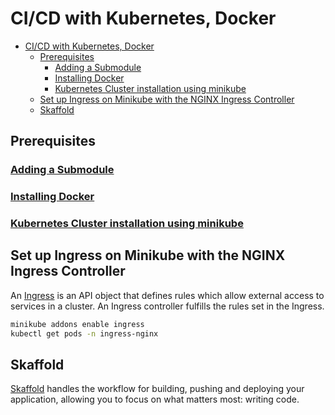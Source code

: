 # CI/CD with Kubernetes, Docker

- [CI/CD with Kubernetes, Docker](#cicd-with-kubernetes-docker)
  - [Prerequisites](#prerequisites)
    - [Adding a Submodule](#adding-a-submodule)
    - [Installing Docker ](#installing-docker-)
    - [Kubernetes Cluster installation using minikube](#kubernetes-cluster-installation-using-minikube)
  - [Set up Ingress on Minikube with the NGINX Ingress Controller](#set-up-ingress-on-minikube-with-the-nginx-ingress-controller)
  - [Skaffold](#skaffold)

## Prerequisites

### [Adding a Submodule](https://github.com/mehradi-github/microservices-ticketing?tab=readme-ov-file#adding-a-submodule)

### [Installing Docker ](https://github.com/mehradi-github/ref-devops-flow?tab=readme-ov-file#installing-docker-on-ubuntu-2204-lts)

### [Kubernetes Cluster installation using minikube](https://github.com/mehradi-github/ref-devops-flow?tab=readme-ov-file#kubernetes-cluster-installation-using-minikube)

## Set up Ingress on Minikube with the NGINX Ingress Controller

An [Ingress](https://kubernetes.io/docs/tasks/access-application-cluster/ingress-minikube/) is an API object that defines rules which allow external access to services in a cluster. An Ingress controller fulfills the rules set in the Ingress.

```sh
minikube addons enable ingress
kubectl get pods -n ingress-nginx
```

## Skaffold

[Skaffold](https://github.com/mehradi-github/microservices-ticketing?tab=readme-ov-file#skaffold) handles the workflow for building, pushing and deploying your application, allowing you to focus on what matters most: writing code.
